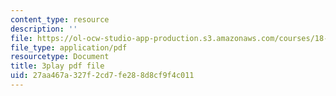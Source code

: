 ```yaml
---
content_type: resource
description: ''
file: https://ol-ocw-studio-app-production.s3.amazonaws.com/courses/18-650-statistics-for-applications-fall-2016/27aa467a327f2cd7fe288d8cf9f4c011_WW3ZJHPwvyg.pdf
file_type: application/pdf
resourcetype: Document
title: 3play pdf file
uid: 27aa467a-327f-2cd7-fe28-8d8cf9f4c011
---
```

